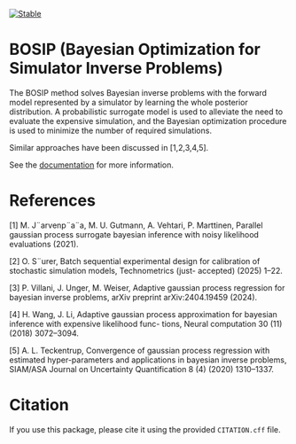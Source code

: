 [![Stable](https://img.shields.io/badge/docs-stable-blue.svg)](https://soldasim.github.io/BOSIP.jl/stable/)

# BOSIP (Bayesian Optimization for Simulator Inverse Problems)

The BOSIP method solves Bayesian inverse problems with the forward model represented by a simulator by learning the whole posterior distribution. A probabilistic surrogate model is used to alleviate the need to evaluate the expensive simulation, and the Bayesian optimization procedure is used to minimize the number of required simulations.

Similar approaches have been discussed in [1,2,3,4,5].

See the [documentation](https://soldasim.github.io/BOSIP.jl/) for more information.

# References

[1] M. J¨arvenp¨a¨a, M. U. Gutmann, A. Vehtari, P. Marttinen, Parallel gaussian process surrogate bayesian inference
with noisy likelihood evaluations (2021).

[2] O. S¨urer, Batch sequential experimental design for calibration of stochastic simulation models, Technometrics (just-
accepted) (2025) 1–22.

[3] P. Villani, J. Unger, M. Weiser, Adaptive gaussian process regression for bayesian inverse problems, arXiv preprint
arXiv:2404.19459 (2024).

[4] H. Wang, J. Li, Adaptive gaussian process approximation for bayesian inference with expensive likelihood func-
tions, Neural computation 30 (11) (2018) 3072–3094.

[5] A. L. Teckentrup, Convergence of gaussian process regression with estimated hyper-parameters and applications in
bayesian inverse problems, SIAM/ASA Journal on Uncertainty Quantification 8 (4) (2020) 1310–1337.

# Citation

If you use this package, please cite it using the provided `CITATION.cff` file.
